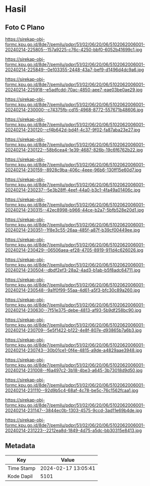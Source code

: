 # Hasil

## Foto C Plano

https://sirekap-obj-formc.kpu.go.id/8de7/pemilu/pdpr/51/02/06/20/06/5102062006001-20240214-225805--157a9225-c76c-4250-bbf0-6052b41699c1.jpg

https://sirekap-obj-formc.kpu.go.id/8de7/pemilu/pdpr/51/02/06/20/06/5102062006001-20240214-225849--0e103355-2448-43a7-bef9-d1496d4dc9a6.jpg

https://sirekap-obj-formc.kpu.go.id/8de7/pemilu/pdpr/51/02/06/20/06/5102062006001-20240214-225918--e5adfcdd-70ac-4850-aee7-eae03be0ae29.jpg

https://sirekap-obj-formc.kpu.go.id/8de7/pemilu/pdpr/51/02/06/20/06/5102062006001-20240214-230000--c74375fb-cd15-4968-8772-557671b48606.jpg

https://sirekap-obj-formc.kpu.go.id/8de7/pemilu/pdpr/51/02/06/20/06/5102062006001-20240214-230120--cf4b642d-bd4f-4c37-9f02-fa87aba23e27.jpg

https://sirekap-obj-formc.kpu.go.id/8de7/pemilu/pdpr/51/02/06/20/06/5102062006001-20240214-230122--58b6cea4-1e39-4687-826b-19c6f6762b22.jpg

https://sirekap-obj-formc.kpu.go.id/8de7/pemilu/pdpr/51/02/06/20/06/5102062006001-20240214-230159--8928c9ba-406c-4eee-96b6-130ff15e60d7.jpg

https://sirekap-obj-formc.kpu.go.id/8de7/pemilu/pdpr/51/02/06/20/06/5102062006001-20240214-230237--5e3b28ff-4eef-44a0-b3c1-4fa49a01406c.jpg

https://sirekap-obj-formc.kpu.go.id/8de7/pemilu/pdpr/51/02/06/20/06/5102062006001-20240214-230315--42ec8998-b966-44ce-b2a7-5bfb528e20d1.jpg

https://sirekap-obj-formc.kpu.go.id/8de7/pemilu/pdpr/51/02/06/20/06/5102062006001-20240214-230351--1f8e3c55-26aa-485f-a87f-b39cf00449ee.jpg

https://sirekap-obj-formc.kpu.go.id/8de7/pemilu/pdpr/51/02/06/20/06/5102062006001-20240214-230429--06506aea-ef28-4705-8919-911d4c626026.jpg

https://sirekap-obj-formc.kpu.go.id/8de7/pemilu/pdpr/51/02/06/20/06/5102062006001-20240214-230504--dbdf2ef3-28a2-4ad3-b1ab-b5f8adc64711.jpg

https://sirekap-obj-formc.kpu.go.id/8de7/pemilu/pdpr/51/02/06/20/06/5102062006001-20240214-230548--9a1f0f99-55aa-4d61-a5f3-bfc30c89a260.jpg

https://sirekap-obj-formc.kpu.go.id/8de7/pemilu/pdpr/51/02/06/20/06/5102062006001-20240214-230630--7f51e375-debe-4813-af93-5b9df258bc90.jpg

https://sirekap-obj-formc.kpu.go.id/8de7/pemilu/pdpr/51/02/06/20/06/5102062006001-20240214-230709--5e5f1422-b122-4e8f-807e-d93865b7a6b3.jpg

https://sirekap-obj-formc.kpu.go.id/8de7/pemilu/pdpr/51/02/06/20/06/5102062006001-20240214-230743--30b01ce1-0f4e-4815-a9de-a4829aae3948.jpg

https://sirekap-obj-formc.kpu.go.id/8de7/pemilu/pdpr/51/02/06/20/06/5102062006001-20240214-231008--f6a497c2-3b18-4be3-a645-3b73018d9d50.jpg

https://sirekap-obj-formc.kpu.go.id/8de7/pemilu/pdpr/51/02/06/20/06/5102062006001-20240214-231110--92d9b5c4-68af-4c78-be5c-76c1562fcaa1.jpg

https://sirekap-obj-formc.kpu.go.id/8de7/pemilu/pdpr/51/02/06/20/06/5102062006001-20240214-231147--3844ec0b-1303-4575-9ccd-3ad11e69b4de.jpg

https://sirekap-obj-formc.kpu.go.id/8de7/pemilu/pdpr/51/02/06/20/06/5102062006001-20240214-231223--2212ea8d-1849-4d75-a5dc-bb30315e8413.jpg


## Metadata

| Key        | Value               |
| ---------- | ------------------- |
| Time Stamp | 2024-02-17 13:05:41 |
| Kode Dapil | 5101                |



